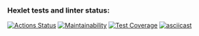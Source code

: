 ### Hexlet tests and linter status:
[![Actions Status](https://github.com/drarov/python-project-50/workflows/hexlet-check/badge.svg)](https://github.com/drarov/python-project-50/actions)
[![Maintainability](https://api.codeclimate.com/v1/badges/8a0f45530411f1a2ea9d/maintainability)](https://codeclimate.com/github/drarov/python-project-50/maintainability)
[![Test Coverage](https://api.codeclimate.com/v1/badges/8a0f45530411f1a2ea9d/test_coverage)](https://codeclimate.com/github/drarov/python-project-50/test_coverage)
[![asciicast](https://asciinema.org/a/PPHUAAzt6cwtjYn4leLCXa8Lr.svg)](https://asciinema.org/a/PPHUAAzt6cwtjYn4leLCXa8Lr)

